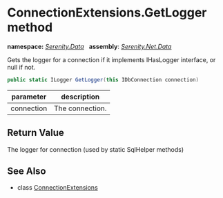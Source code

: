 # ConnectionExtensions.GetLogger method
**namespace:** *[Serenity.Data](../../README.md#serenity.data-namespace)*   **assembly**: *[Serenity.Net.Data](../../README.md)*

Gets the logger for a connection if it implements IHasLogger interface, or null if not.

```csharp
public static ILogger GetLogger(this IDbConnection connection)
```

| parameter | description |
| --- | --- |
| connection | The connection. |

## Return Value

The logger for connection (used by static SqlHelper methods)

## See Also

* class [ConnectionExtensions](../ConnectionExtensions.md)